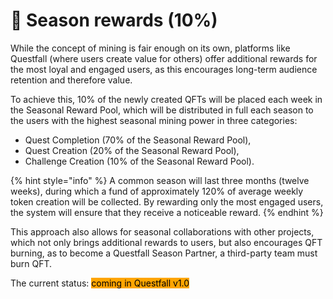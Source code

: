 # 📅 Season rewards (10%)

While the concept of mining is fair enough on its own, platforms like Questfall (where users create value for others) offer additional rewards for the most loyal and engaged users, as this encourages long-term audience retention and therefore value.

To achieve this, 10% of the newly created QFTs will be placed each week in the Seasonal Reward Pool, which will be distributed in full each season to the users with the highest seasonal mining power in three categories:

* Quest Completion (70% of the Seasonal Reward Pool),
* Quest Creation (20% of the Seasonal Reward Pool),
* Challenge Creation (10% of the Seasonal Reward Pool).

{% hint style="info" %}
A common season will last three months (twelve weeks), during which a fund of approximately 120% of average weekly token creation will be collected. By rewarding only the most engaged users, the system will ensure that they receive a noticeable reward.
{% endhint %}

This approach also allows for seasonal collaborations with other projects, which not only brings additional rewards to users, but also encourages QFT burning, as to become a Questfall Season Partner, a third-party team must burn QFT.





The current status: <mark style="background-color:orange;">coming in Questfall v1.0</mark>&#x20;
